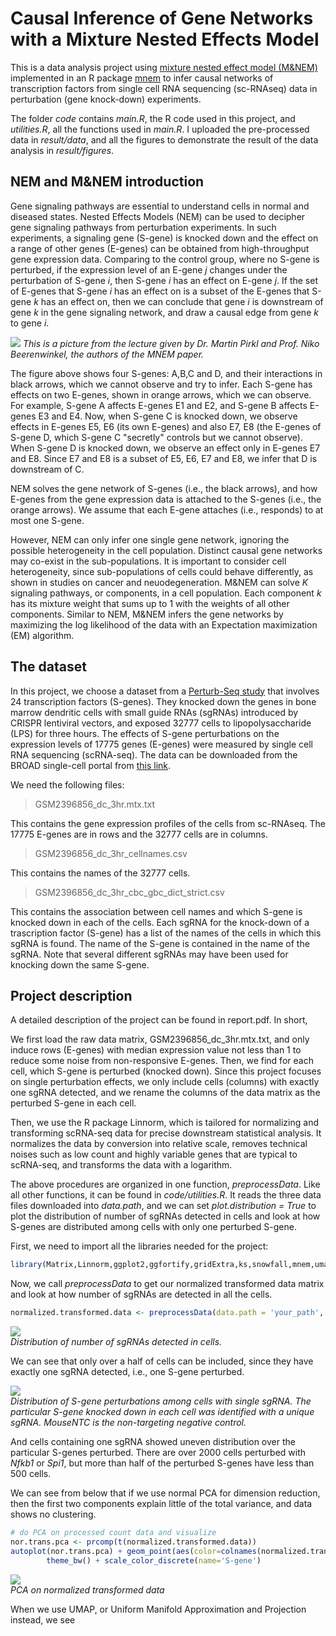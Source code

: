 # Causal Inference of Gene Networks with a Mixture Nested Effects Model

This is a data analysis project using [mixture nested effect model (M&NEM)](https://academic.oup.com/bioinformatics/article/34/17/i964/5093248) implemented in an R package [mnem](https://www.bioconductor.org/packages/release/bioc/html/mnem.html#:~:text=Mixture%20Nested%20Effects%20Models%20(mnem,et%20al.%2C%202017).&text=The%20mixture%20components%20are%20inferred%20via%20an%20expectation%20maximization%20algorithm.) to infer causal networks of transcription factors from single cell RNA sequencing (sc-RNAseq) data in perturbation (gene knock-down) experiments. 

The folder *code* contains *main.R*, the R code used in this project, and *utilities.R*, all the functions used in *main.R*. I uploaded the pre-processed data in *result/data*, and all the figures to demonstrate the result of the data analysis in *result/figures*.

## NEM and M&NEM introduction

Gene signaling pathways are essential to understand cells in normal and diseased states. Nested Effects Models (NEM) can be used to decipher gene signaling pathways from perturbation experiments. In such experiments, a signaling gene (S-gene) is knocked down and the effect on a range of other genes (E-genes) can be obtained from high-throughput gene expression data. Comparing to the control group, where no S-gene is perturbed, if the expression level of an E-gene *j* changes under the perturbation of S-gene *i*, then S-gene *i* has an effect on E-gene *j*. If the set of E-genes that S-gene *i* has an effect on is a subset of the E-genes that S-gene *k* has an effect on, then we can conclude that gene *i* is downstream of gene *k* in the gene signaling network, and draw a causal edge from gene *k* to gene *i*. 

![](result/figures/nem.png)
*This is a picture from the lecture given by Dr. Martin Pirkl and Prof. Niko Beerenwinkel, the authors of the MNEM paper.*

The figure above shows four S-genes: A,B,C and D, and their interactions in black arrows, which we cannot observe and try to infer. Each S-gene has effects on two E-genes, shown in orange arrows, which we can observe. For example, S-gene A affects E-genes E1 and E2, and S-gene B affects E-genes E3 and E4. Now, when S-gene C is knocked down, we observe effects in E-genes E5, E6 (its own E-genes) and also E7, E8 (the E-genes of S-gene D, which S-gene C "secretly" controls but we cannot observe). When S-gene D is knocked down, we observe an effect only in E-genes E7 and E8. Since E7 and E8 is a subset of E5, E6, E7 and E8, we infer that D is downstream of C.

NEM solves the gene network of S-genes (i.e., the black arrows), and how E-genes from the gene expression data is attached to the S-genes (i.e., the orange arrows). We assume that each E-gene attaches (i.e., responds) to at most one S-gene. 

However, NEM can only infer one single gene network, ignoring the possible heterogeneity in the cell population. Distinct causal gene networks may co-exist in the sub-populations. It is important to consider cell heterogeneity, since sub-populations of cells could behave differently, as shown in studies on cancer and neuodegeneration. M&NEM can solve *K* signaling pathways, or components, in a cell population. Each component *k* has its mixture weight that sums up to 1 with the weights of all other components. Similar to NEM, M&NEM infers the gene networks by maximizing the log likelihood of the data with an Expectation maximization (EM) algorithm.

## The dataset

In this project, we choose a dataset from a [Perturb-Seq study](https://www.ncbi.nlm.nih.gov/pmc/articles/PMC5181115/) that involves 24 transcription factors (S-genes). They knocked down the genes in bone marrow dendritic cells with small guide RNAs (sgRNAs) introduced by CRISPR lentiviral vectors, and exposed 32777 cells to lipopolysaccharide (LPS) for three hours. The effects of S-gene perturbations on the expression levels of 17775 genes (E-genes) were measured by single cell RNA sequencing (scRNA-seq). The data can be downloaded from the BROAD single-cell portal from [this link](https://singlecell.broadinstitute.org/single_cell/study/SCP24/perturb-seq#study-download). 

We need the following files: 
>GSM2396856_dc_3hr.mtx.txt 

This contains the gene expression profiles of the cells from sc-RNAseq. The 17775 E-genes are in rows and the 32777 cells are in columns. 

>GSM2396856_dc_3hr_cellnames.csv

This contains the names of the 32777 cells.

>GSM2396856_dc_3hr_cbc_gbc_dict_strict.csv

This contains the association between cell names and which S-gene is knocked down in each of the cells. Each sgRNA for the knock-down of a trascription factor (S-gene) has a list of the names of the cells in which this sgRNA is found. The name of the S-gene is contained in the name of the sgRNA. Note that several different sgRNAs may have been used for knocking down the same S-gene.

## Project description 


A detailed description of the project can be found in report.pdf. In short, 


We first load the raw data matrix, GSM2396856_dc_3hr.mtx.txt, and only induce rows (E-genes) with median expression value not less than 1 to reduce some noise from non-responsive E-genes. Then, we find for each cell, which S-gene is perturbed (knocked down). Since this project focuses on single perturbation effects, we only include cells (columns) with exactly one sgRNA detected, and we rename the columns of the data matrix as the perturbed S-gene in each cell. 

Then, we use the R package Linnorm, which is tailored for normalizing and transforming scRNA-seq data for precise downstream statistical analysis. It normalizes the data by conversion into relative scale, removes technical noises such as low count and highly variable genes that are typical to scRNA-seq, and transforms the data with a logarithm.

The above procedures are organized in one function, *preprocessData*. Like all other functions, it can be found in *code/utilities.R*. It reads the three data files downloaded into *data.path*, and we can set *plot.distribution = True* to plot the distribution of number of sgRNAs detected in cells and look at how S-genes are distributed among cells with only one perturbed S-gene.

First, we need to import all the libraries needed for the project:

```R
library(Matrix,Linnorm,ggplot2,ggfortify,gridExtra,ks,snowfall,mnem,umap,ggpubr,Rtsne)

```
Now, we call *preprocessData* to get our normalized transformed data matrix and look at how number of sgRNAs are detected in all the cells. 
```R
normalized.transformed.data <- preprocessData(data.path = 'your_path', plot.distribution = True)
```

![](result/figures/data_profile/sgRNA_distribution.png)
<br>*Distribution of number of sgRNAs detected in cells.*

We can see that only over a half of cells can be included, since they have exactly one sgRNA detected, i.e., one S-gene perturbed. 

![](result/figures/data_profile/S-gene_distribution.png)
<br>*Distribution of S-gene perturbations among cells with single sgRNA. The particular S-gene knocked down in each cell was identified with a unique sgRNA. MouseNTC is the non-targeting negative control.*

And cells containing one sgRNA showed uneven distribution over the particular S-genes perturbed. There are over 2000 cells perturbed with *Nfkb1* or *Spi1*, but more than half of the perturbed S-genes have less than 500 cells.

We can see from below that if we use normal PCA for dimension reduction, then the first two components explain little of the total variance, and data shows no clustering. 

```R
# do PCA on processed count data and visualize
nor.trans.pca <- prcomp(t(normalized.transformed.data))
autoplot(nor.trans.pca) + geom_point(aes(color=colnames(normalized.transformed.data))) + 
        theme_bw() + scale_color_discrete(name='S-gene')
```
![](result/figures/data_profile/countpca.png)
<br>*PCA on normalized transformed data*

When we use UMAP, or Uniform Manifold Approximation and Projection instead, we see 